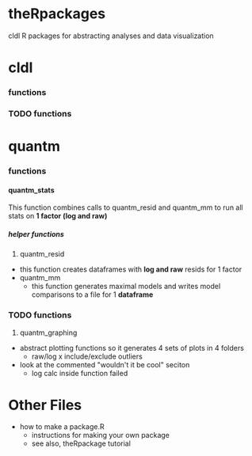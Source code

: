 # theRpackages
cldl R packages for abstracting analyses and data visualization


# cldl
### functions

### TODO functions

# quantm
### functions 
#### quantm_stats
This function combines calls to quantm_resid and quantm_mm to run all stats on **1 factor (log and raw)**

##### helper functions
1. quantm_resid
  * this function creates dataframes with **log and raw** resids for 1 factor 
* quantm_mm
  * this function generates maximal models and writes model comparisons to a file for 1 **dataframe** 

### TODO functions
1. quantm_graphing
  * abstract plotting functions so it generates 4 sets of plots in 4 folders
    * raw/log x include/exclude outliers
  * look at the commented "wouldn't it be cool" seciton
    * log calc inside function failed 

# Other Files
* how to make a package.R
  * instructions for making your own package 
  * see also, theRpackage tutorial 
